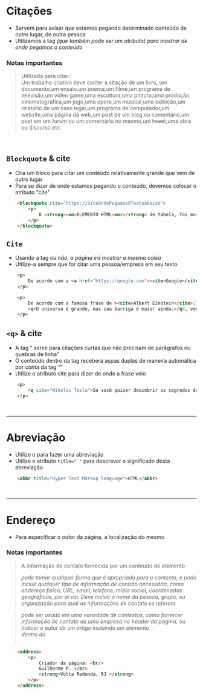 # Citações
    
- Servem para avisar que estamos pegando determinado conteúdo de outro lugar, de outra pessoa
- Utilizamos a tag <cite> (que também pode ser um atributo) para mostrar de onde pegamos o conteúdo 

### Notas importantes

> Utilizada para citar.: </br>
> Um trabalho criativo deve conter a citação de um livro, um documento,um ensaio,um poema,um filme,um programa de televisão,um video game,uma escultura,uma pintura,uma produção cinematográfica,um jogo,uma opera,um musical,uma exibição,um relatório de um caso legal,um programa de computador,um website,uma página da web,um post de um blog ou comentário,um post em um forum ou um comentário no mesmo,um tweet,uma obra ou discurso,etc.

</br>

## <code>Blockquote</code> & cite 
- Cria um bloco para citar um conteúdo relativamente grande que vem de outro lugar 
- Para se dizer de onde estamos pegando o conteúdo, devemos colocar o atributo "cite"       
```html
    <blockquote cite="https://SiteOndePegamosOTextoAbaixo">
        <p>
            O <strong><em>ELEMENTO HTML<em></strong> de tabela, foi muito utilizado durante anos para a construção de layouts. Mas bla bla bla..  
        </p> 
    </blockquote>
```

## <code>Cite</code>
- Usando a tag <cite> ou não, a página irá mostrar a mesma coisa
- Utilize-a sempre que for citar uma pessoa/empresa em seu texto
```html
    <p> 
        De acordo com a <a href="https://google.com"><cite>Google</cite></a>, o nosso planeta é grande
    </p>

    <p>
        De acordo com a famosa frase de ><cite>Albert Einstein</cite>:
        <q>O universo é grande, mas sua barriga é maior ainda.</q>, você é uma pessoa muito gorda. 
    </p>  

```

## <code>&lt;q&gt;</code> & cite 
- A tag <q> serve para citações curtas que não precisam de parágrafos ou quebras de linha
- O conteúdo dentro da tag receberá aspas duplas de maneira automática por conta da tag <q>
- Utilize o atributo cite para dizer de onde a frase veio

```html
    <p>
        <q cite="Nikolas Tesla">Se você quiser descobrir os segredos do Universo, pense em termos de energia, frequência e vibração.” “Não creio que haja uma emoção mais intensa para um inventor do que ver suas criações funcionando. Essas emoções fazem você esquecer de comer, de dormir, de tudo.” </q>
    </p>
```

</br>

____________________________________________________________

# Abreviação
- Utilize o <abbr> para fazer uma abreviação
- Utilize o atributo `title=" "` para descrever o significado desta abreviação

```html
    <abbr title="Hyper Text Markup language">HTML</abbr> 
```

</br>

____________________________________________________________

# Endereço
- Para especificar o outor da página, a localização do mesmo

### Notas importantes
>A informação de contato fornecida por um conteúdo do elemento <address> pode tomar qualquer forma que é apropriada para o contexto, e pode incluir qualquer tipo de informação de contato necessária, como endereço físico, URL, email, telefone, mídia social, coordenadas geográficas, por aí vai. Deve incluir o nome da pessoa, grupo, ou organização para qual as informações de contato se referem.

><address> pode ser usado em uma variedade de contextos, como fornecer informação de contato de uma empresa no header da página, ou indicar o autor de um artigo incluindo um elemento <address> dentro do <article>.

```html
    <address>
        <p> 
            Criador da página: <br/>
            Guilherme P. </br>
            <strong>Volta Redonda, RJ </strong>
        </p>
    </address>
```